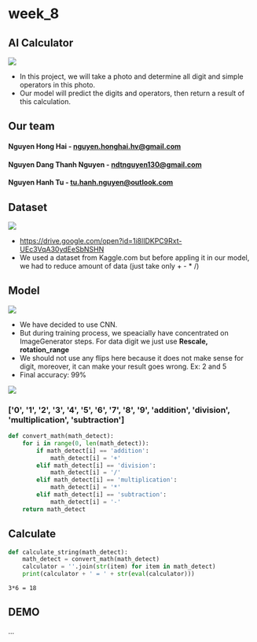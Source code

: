 # week_8
## AI Calculator
![](https://i.imgur.com/esKBcPn.png)

- In this project, we will take a photo and determine all digit and simple operators in this photo.
- Our model will predict the digits and operators, then return a result of this calculation.



## Our team
#### Nguyen Hong Hai - nguyen.honghai.hv@gmail.com
#### Nguyen Dang Thanh Nguyen - ndtnguyen130@gmail.com
#### Nguyen Hanh Tu - tu.hanh.nguyen@outlook.com



## Dataset
![](https://i.imgur.com/hwAtC38.png)
- https://drive.google.com/open?id=1i8lIDKPC9Rxt-UEc3VqA30ydEeSbNSHN
- We used a dataset from Kaggle.com but before appling it in our model, we had to reduce amount of data (just take only + - * /)



## Model
![](https://i.imgur.com/kMfw73z.png)
- We have decided to use CNN.
- But during training process, we speacially have concentrated on ImageGenerator steps. For data digit we just use **Rescale, rotation_range**
- We should not use any flips here because it does not make sense for digit, moreover, it can make your result goes wrong. Ex: 2 and 5
- Final accuracy: 99%

![](https://i.imgur.com/VgBNoty.png)
### ['0', '1', '2', '3', '4', '5', '6', '7', '8', '9', 'addition', 'division', 'multiplication', 'subtraction']
```python
def convert_math(math_detect):
    for i in range(0, len(math_detect)):
        if math_detect[i] == 'addition':
            math_detect[i] = '+'
        elif math_detect[i] == 'division':
            math_detect[i] = '/'
        elif math_detect[i] == 'multiplication':
            math_detect[i] = '*'
        elif math_detect[i] == 'subtraction':
            math_detect[i] = '-'
    return math_detect
```
## Calculate
```python
def calculate_string(math_detect):
    math_detect = convert_math(math_detect)
    calculator = ''.join(str(item) for item in math_detect)
    print(calculator + ' = ' + str(eval(calculator)))
```
```
3*6 = 18
```

## DEMO
...
